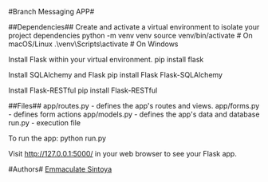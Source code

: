 #Branch Messaging APP#

##Dependencies##
Create and activate a virtual environment to isolate your project dependencies
python -m venv venv
source venv/bin/activate  # On macOS/Linux
.\venv\Scripts\activate   # On Windows

Install Flask within your virtual environment.
pip install flask

Install SQLAlchemy and Flask
pip install Flask Flask-SQLAlchemy

Install Flask-RESTful
pip install Flask-RESTful


##Files##
app/routes.py - defines the app's routes and views.
app/forms.py - defines form actions
app/models.py - defines the app's data and database
run.py - execution file

To run the app:
python run.py

Visit http://127.0.0.1:5000/ in your web browser to see your Flask app.

#Authors#
[Emmaculate Sintoya](https://github.com/lsintoya)
